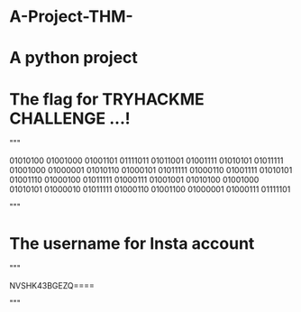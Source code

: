 # A-Project-THM-
# A python project

# The flag for TRYHACKME CHALLENGE ...!

"""

01010100 01001000 01001101 01111011 01011001 01001111 01010101 01011111 01001000 01000001 01010110 01000101 01011111 01000110 01001111 01010101 01001110 01000100 01011111 01000111 01001001 01010100 01001000 01010101 01000010 01011111 01000110 01001100 01000001 01000111 01111101 

"""

# The username for Insta account

"""

NVSHK43BGEZQ====

"""
